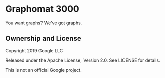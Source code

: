 Graphomat 3000
================================================================================

You want graphs? We've got graphs.

Ownership and License
--------------------------------------------------------------------------------

Copyright 2019 Google LLC

Released under the Apache License, Version 2.0. See LICENSE for details.

This is not an official Google project.
